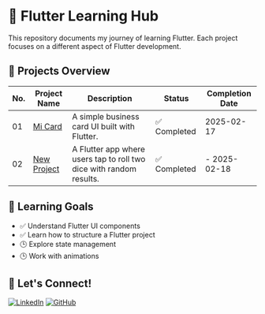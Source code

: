 # 🚀 Flutter Learning Hub

This repository documents my journey of learning Flutter. Each project focuses on a different aspect of Flutter development.

## 📌 Projects Overview

| No. | Project Name                            | Description                                   | Status       | Completion Date |
| --- | --------------------------------------- | --------------------------------------------- | ------------ | --------------- |
| 01  | [Mi Card](projects/01_mi_card/)         | A simple business card UI built with Flutter. | ✅ Completed | 2025-02-17      |
| 02  | [New Project](projects/02_dicee/) | A Flutter app where users tap to roll two dice with random results.                  | ✅ Completed   | -  2025-02-18             |


## 📖 Learning Goals

- ✅ Understand Flutter UI components
- ✅ Learn how to structure a Flutter project
- 🕒 Explore state management
- 🕒 Work with animations

## 🤝 Let's Connect!

[![LinkedIn](https://img.shields.io/badge/LinkedIn-Connect-blue)](https://www.linkedin.com/in/zhiyan-pei/)
[![GitHub](https://img.shields.io/badge/GitHub-Follow-black)](https://github.com/chloepei867)

